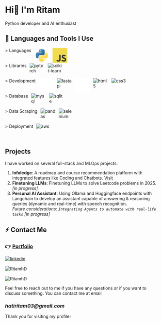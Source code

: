 <h1>Hi👋 I'm Ritam </h1>
<p>Python developer and AI enthusiast</p>

<h2> 🚀 Languages and Tools I Use </h2>

<!-- Programming Languages Section -->
<div style="display: flex; gap: 10px;">
  > Languages 
  <img src="https://raw.githubusercontent.com/devicons/devicon/master/icons/python/python-original.svg" alt="python" width="50" height="50" />
  <img src="https://raw.githubusercontent.com/devicons/devicon/master/icons/javascript/javascript-original.svg" alt="javascript" width="50" height="50" />
</div>

<!-- Deep Learning Section -->
<div style="display: flex; gap: 10px;">
  > Libraries 
  <img src="https://cdn.jsdelivr.net/gh/devicons/devicon@latest/icons/pytorch/pytorch-original.svg" alt="pytorch" width="50" height="50" />
  <img src="https://cdn.jsdelivr.net/gh/devicons/devicon@latest/icons/scikitlearn/scikitlearn-original.svg" alt="scikit-learn" width="50" height="50" />
</div>

<!-- Development Section -->
<div style="display: flex; gap: 10px;">
  > Development
  <img src="flask-svgrepo-com.svg" alt="flask" width="50" height="50" />
  <img src="https://cdn.jsdelivr.net/gh/devicons/devicon@latest/icons/fastapi/fastapi-original.svg" alt="fastapi" width="50" height="50" />
  <img src="langchain.png" alt="langchain" width="50" height="50" />
  <img src="https://cdn.jsdelivr.net/gh/devicons/devicon@latest/icons/html5/html5-original.svg" alt="html5" width="50" height="50" />
  <img src="https://cdn.jsdelivr.net/gh/devicons/devicon@latest/icons/css3/css3-original.svg" alt="css3" width="50" height="50" />
</div>

<!-- Database Section -->
<div style="display: flex; gap: 10px;">
  > Database 
  <img src="https://cdn.jsdelivr.net/gh/devicons/devicon@latest/icons/mysql/mysql-original-wordmark.svg" alt="mysql" width="50" height="50" />
  <img src="https://cdn.jsdelivr.net/gh/devicons/devicon@latest/icons/sqlite/sqlite-original-wordmark.svg" alt="sqlite" height="50" width="50" />
</div>

<!-- Data Scraping Section -->
<div style="display: flex; gap: 10px;">
  > Data Scraping
  <img src="https://cdn.jsdelivr.net/gh/devicons/devicon@latest/icons/pandas/pandas-original-wordmark.svg" alt="pandas" width="50" height="50" />
  <img src="https://cdn.jsdelivr.net/gh/devicons/devicon@latest/icons/selenium/selenium-original.svg" alt="selenium" width="50" height="50"/>
</div>

<!-- Deployment Section -->
<div style="display: flex; gap: 10px;">
  > Deployment
  <img src="https://cdn.jsdelivr.net/gh/devicons/devicon@latest/icons/amazonwebservices/amazonwebservices-original-wordmark.svg" alt="aws" width="50" height="50" />
</div>

<h2>Projects</h2>
<p>I have worked on several full-stack and MLOps projects:</p>
<ol>
  <li><strong>Infoledge</strong>: A roadmap and course recommendation platform with integrated features like Coding and Chatbots. <a href="https://github.com/RitamhD/Infoledge" target="_blank">Visit</a></li>
  <li><strong>Finetuning LLMs</strong>: Finetuning LLMs to solve Leetcode problems in 2025. <em>[in progress]</em></li>
  <li><strong>Personal AI Assistant</strong>: Using Ollama and Huggingface endpoints with Langchain to develop an assistant capable of answering & reasoning queries (dynamic and real-time) with speech recognition.
      <br><em>Future considerations: <code>Integrating Agents to automate with real-life tasks</code></em> <em>[in progress]</em>
  </li>
</ol>

<h2>⚡️ Contact Me</h2>
<h3>👉 <a href="https://ritam-myportfolio.netlify.app/" target="_blank">Portfolio</a></h3>

<p><a target="_blank" href="https://www.linkedin.com/in/ritam-kumar-hati-aa3021254" style="display: inline-block;"><img src="https://img.shields.io/badge/linkedin-logo?style=for-the-badge&logo=linkedin&logoColor=white&color=%230a77b6" alt="linkedin" /></a></p>
<p><img align="center" src="https://github-readme-stats.vercel.app/api?username=RitamhD&show_icons=true&locale=en" alt="RitamhD" /></p>
<p><img align="center" src="https://github-readme-streak-stats.herokuapp.com/?user=RitamhD&" alt="RitamhD" /></p>

<p>Feel free to reach out to me if you have any questions or if you want to discuss something. You can contact me at email <h3><i>hatiritam03@gmail.com</i></h3></p>

<p>Thank you for visiting my profile!</p>
